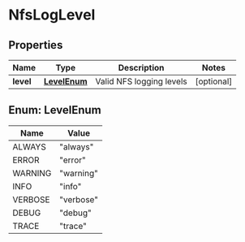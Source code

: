 
# NfsLogLevel

## Properties
Name | Type | Description | Notes
------------ | ------------- | ------------- | -------------
**level** | [**LevelEnum**](#LevelEnum) | Valid NFS logging levels |  [optional]


<a name="LevelEnum"></a>
## Enum: LevelEnum
Name | Value
---- | -----
ALWAYS | &quot;always&quot;
ERROR | &quot;error&quot;
WARNING | &quot;warning&quot;
INFO | &quot;info&quot;
VERBOSE | &quot;verbose&quot;
DEBUG | &quot;debug&quot;
TRACE | &quot;trace&quot;



